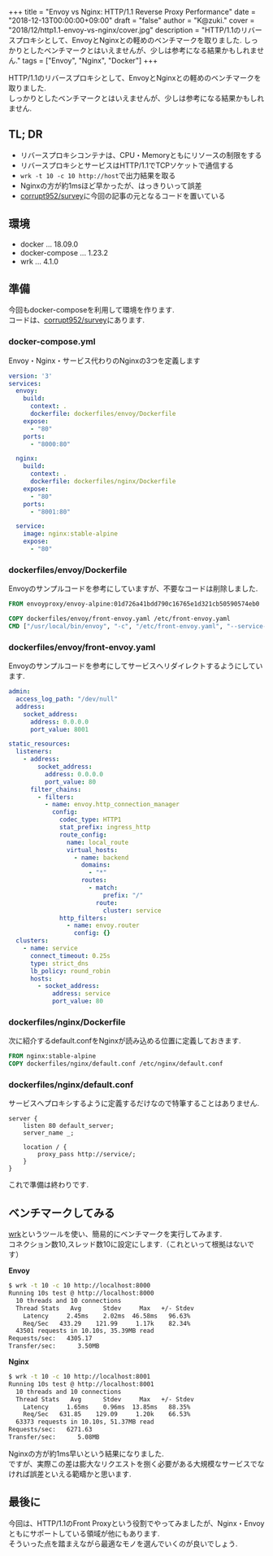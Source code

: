 +++
title = "Envoy vs Nginx: HTTP/1.1 Reverse Proxy Performance"
date = "2018-12-13T00:00:00+09:00"
draft = "false"
author = "K@zuki."
cover = "2018/12/http1.1-envoy-vs-nginx/cover.jpg"
description = "HTTP/1.1のリバースプロキシとして、EnvoyとNginxとの軽めのベンチマークを取りました.  しっかりとしたベンチマークとはいえませんが、少しは参考になる結果かもしれません."
tags = ["Envoy", "Nginx", "Docker"]
+++

HTTP/1.1のリバースプロキシとして、EnvoyとNginxとの軽めのベンチマークを取りました.  
しっかりとしたベンチマークとはいえませんが、少しは参考になる結果かもしれません.

## TL; DR
* リバースプロキシコンテナは、CPU・Memoryともにリソースの制限をする
* リバースプロキシとサービスはHTTP/1.1でTCPソケットで通信する
* `wrk -t 10 -c 10 http://host`で出力結果を取る
* Nginxの方が約1msほど早かったが、はっきりいって誤差
* [corrupt952/survey](https://github.com/corrupt952/survey/tree/master/envoy/http-front-proxy-benchmark)に今回の記事の元となるコードを置いている

## 環境
* docker ... 18.09.0
* docker-compose ...  1.23.2
* wrk ... 4.1.0

## 準備
今回もdocker-composeを利用して環境を作ります.  
コードは、[corrupt952/survey](https://github.com/corrupt952/survey/tree/master/envoy/http-front-proxy-benchmark)にあります.

### docker-compose.yml
Envoy・Nginx・サービス代わりのNginxの3つを定義します

```yaml
version: '3'
services:
  envoy:
    build:
      context: .
      dockerfile: dockerfiles/envoy/Dockerfile
    expose:
      - "80"
    ports:
      - "8000:80"

  nginx:
    build:
      context: .
      dockerfile: dockerfiles/nginx/Dockerfile
    expose:
      - "80"
    ports:
      - "8001:80"

  service:
    image: nginx:stable-alpine
    expose:
      - "80"
```

### dockerfiles/envoy/Dockerfile
Envoyのサンプルコードを参考にしていますが、不要なコードは削除しました.

```dockerfile
FROM envoyproxy/envoy-alpine:01d726a41bdd790c16765e1d321cb50590574eb0

COPY dockerfiles/envoy/front-envoy.yaml /etc/front-envoy.yaml
CMD ["/usr/local/bin/envoy", "-c", "/etc/front-envoy.yaml", "--service-cluster", "front-proxy"]
```

### dockerfiles/envoy/front-envoy.yaml
Envoyのサンプルコードを参考にしてサービスへリダイレクトするようにしています.  

```yaml
admin:
  access_log_path: "/dev/null"
  address:
    socket_address:
      address: 0.0.0.0
      port_value: 8001

static_resources:
  listeners:
    - address:
        socket_address:
          address: 0.0.0.0
          port_value: 80
      filter_chains:
        - filters:
          - name: envoy.http_connection_manager
            config:
              codec_type: HTTP1
              stat_prefix: ingress_http
              route_config:
                name: local_route
                virtual_hosts:
                  - name: backend
                    domains:
                      - "*"
                    routes:
                      - match:
                          prefix: "/"
                        route:
                          cluster: service
              http_filters:
                - name: envoy.router
                  config: {}
  clusters:
    - name: service
      connect_timeout: 0.25s
      type: strict_dns
      lb_policy: round_robin
      hosts:
        - socket_address:
            address: service
            port_value: 80
```

### dockerfiles/nginx/Dockerfile
次に紹介するdefault.confをNginxが読み込める位置に定義しておきます.

```dockerfile
FROM nginx:stable-alpine
COPY dockerfiles/nginx/default.conf /etc/nginx/default.conf
```

### dockerfiles/nginx/default.conf
サービスへプロキシするように定義するだけなので特筆することはありません.

```nginx
server {
    listen 80 default_server;
    server_name _;

    location / {
        proxy_pass http://service/;
    }
}
```

これで準備は終わりです.

## ベンチマークしてみる
[wrk](https://github.com/wg/wrk)というツールを使い、簡易的にベンチマークを実行してみます.  
コネクション数10,スレッド数10に設定にします.（これといって根拠はないです）

**Envoy**
```sh
$ wrk -t 10 -c 10 http://localhost:8000
Running 10s test @ http://localhost:8000
  10 threads and 10 connections
  Thread Stats   Avg      Stdev     Max   +/- Stdev
    Latency     2.45ms    2.02ms  46.58ms   96.63%
    Req/Sec   433.29    121.99     1.17k    82.34%
  43501 requests in 10.10s, 35.39MB read
Requests/sec:   4305.17
Transfer/sec:      3.50MB
```

**Nginx**
```sh
$ wrk -t 10 -c 10 http://localhost:8001
Running 10s test @ http://localhost:8001
  10 threads and 10 connections
  Thread Stats   Avg      Stdev     Max   +/- Stdev
    Latency     1.65ms    0.96ms  13.85ms   88.35%
    Req/Sec   631.85    129.09     1.20k    66.53%
  63373 requests in 10.10s, 51.37MB read
Requests/sec:   6271.63
Transfer/sec:      5.08MB
```

Nginxの方が約1ms早いという結果になりました.  
ですが、実際この差は膨大なリクエストを捌く必要がある大規模なサービスでなければ誤差といえる範疇かと思います.

## 最後に
今回は、HTTP/1.1のFront Proxyという役割でやってみましたが、Nginx・Envoyともにサポートしている領域が他にもあります.  
そういった点を踏まえながら最適なモノを選んでいくのが良いでしょう.
